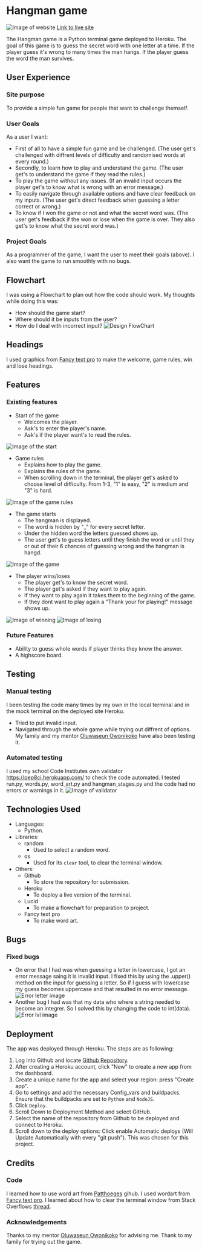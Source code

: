 # Hangman game
![Image of website](documentation/screenshots/hangman_firstpage.JPG)
[Link to live site](https://klaras-hangman-9d12372b114c.herokuapp.com/)

The Hangman game is a Python terminal game deployed to Heroku. The goal of this game is to guess the secret word with one letter at a time. If the player guess it's wrong to many times the man hangs. If the player guess the word the man survives.

## User Experience
### Site purpose
To provide a simple fun game for people that want to challenge themself. 

###

### User Goals
As a user I want:
* First of all to have a simple fun game and be challenged. (The user get's challenged with diffrent levels of difficulty and randomised words at every round.)
* Secondly, to learn how to play and understand the game. (The user get's to understand the game if they read the rules.)
* To play the game without any issues. (If an invalid input occurs the player get's to know what is wrong with an error message.)
* To easily navigate through available options and have clear feedback on my inputs. (The user get's direct feedback when guessing a letter correct or wrong.)
* To know if I won the game or not and what the secret word was. (The user get's feedback if the won or lose when the game is over. They also get's to know what the secret word was.)

### Project Goals
As a programmer of the game, I want the user to meet their goals (above). I also want the game to run smoothly with no bugs.

## Flowchart
I was using a Flowchart to plan out how the code should work. My thoughts while doing this was:
- How should the game start?
- Where should it be inputs from the user?
- How do I deal with incorrect input?
![Design FlowChart](documentation/screenshots/hangman_flowchart.JPG)

## Headings
I used graphics from [Fancy text pro](https://www.fancytextpro.com/) to make the welcome, game rules, win and lose headings.

## Features
### Existing features
* Start of the game
    * Welcomes the player.
    * Ask's to enter the player's name.
    * Ask's if the player want's to read the rules.

![Image of the start](documentation/screenshots/hangman_firstpage.JPG)

* Game rules
    * Explains how to play the game.
    * Explains the rules of the game.
    * When scrolling down in the terminal, the player get's asked to choose level of difficulty. From 1-3, "1" is easy, "2" is medium and "3" is hard.

![Image of the game rules](documentation/screenshots/game_rules.JPG)

* The game starts
    * The hangman is displayed.
    * The word is hidden by "_" for every secret letter.
    * Under the hidden word the letters guessed shows up. 
    * The user get's to guess letters until they finish the word or until they or out of their 6 chances of guessing wrong and the hangman is hangd. 

![Image of the game](documentation/screenshots/the_game.JPG)

* The player wins/loses
    * The player get's to know the secret word. 
    * The player get's asked if they want to play again.
    * If they want to play again it takes them to the beginning of the game.
    * If they dont want to play again a "Thank your for playing!" message shows up.

![Image of winning](documentation/screenshots/win.JPG) ![Image of losing](documentation/screenshots/fail.JPG)

### Future Features
 * Ability to guess whole words if player thinks they know the answer.
 * A highscore board.

## Testing
### Manual testing
I been testing the code many times by my own in the local terminal and in the mock terminal on the deployed site Heroku.
- Tried to put invalid input.
- Navigated through the whole game while trying out diffrent of options.
My family and my mentor [Oluwaseun Owonikoko](https://github.com/seunkoko) have also been testing it.
### Automated testing
I used my school Code Institutes own validator https://pep8ci.herokuapp.com/ to check the code automated. I tested run.py, words.py, word_art.py and hangman_stages.py and the code had no errors or warnings in it.
![Image of validator](documentation/screenshots/no_errors.JPG)
## Technologies Used
* Languages: 
    * Python.
* Libraries:
    * random 
        - Used to select a random word.
    * os
        - Used for its `clear` tool, to clear the terminal window.
* Others:
    * Github
        - To store the repository for submission.
    * Heroku
        - To deploy a live version of the terminal.
    * Lucid 
        - To make a flowchart for preparation to project.
    * Fancy text pro
        - To make word art. 
## Bugs
### Fixed bugs
* On error that I had was when guessing a letter in lowercase, I got an error message saing it is invalid input. I fixed this by using the .upper() method on the input for guessing a letter. So if I guess with lowercase my guess becomes uppercase and that resulted in no error message.
![Error letter image](documentation/bugs/error_letter.JPG)
* Another bug I had was that my data who where a string needed to become an integrer. So I solved this by changing the code to int(data).
![Error lvl image](documentation/bugs/error_lvl.JPG)

## Deployment
 The app was deployed through Heroku. The steps are as following:

1. Log into Github and locate [Github Repository](https://github.com/KlaraMartinsson/hangman-game).
2. After creating a Heroku account, click "New" to create a new app from the dashboard.
3. Create a unique name for the app and select your region: press "Create app".
4. Go to settings and add the necessary Config_vars and buildpacks. Ensure that the buildpacks are set to `Python` and `NodeJS`.
5. Click `Deploy`.
6. Scroll Down to Deployment Method and select GitHub.
7. Select the name of the repository from Github to be deployed and connect to Heroku.
8. Scroll down to the deploy options: 
Click enable Automatic deploys (Will Update Automatically with every "git push"). This was chosen for this project.

## Credits
### Code
I learned how to use word art from [Patthoeges](https://github.com/patthoege/hangmangame-pp3-python) gihub. 
I used wordart from [Fancy text pro](https://www.fancytextpro.com/BigTextGenerator?fbclid=IwAR0TsTKLRY91w8ggGxdgfZp6Cu-R4HP2SjAemqdaCRtT86b_tIwp-WeF3u8).
I learned about how to clear the terminal window from Stack Overflows [thread](https://stackoverflow.com/questions/2084508/clear-terminal-in-python).

### Acknowledgements
Thanks to my mentor [Oluwaseun Owonikoko](https://github.com/seunkoko) for advising me.
Thank to my family for trying out the game.